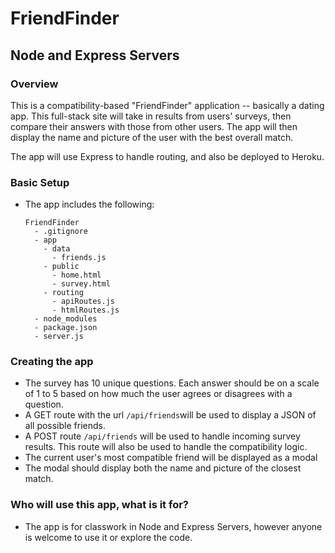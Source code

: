 # FriendFinder
## Node and Express Servers

### Overview

This is a compatibility-based "FriendFinder" application -- basically a dating app. This full-stack site will take in results from users' surveys, then compare their answers with those from other users. The app will then display the name and picture of the user with the best overall match.

The app will use Express to handle routing, and also be deployed to Heroku.


### Basic Setup

* The app includes the following:

  ```
  FriendFinder
    - .gitignore
    - app
      - data
        - friends.js
      - public
        - home.html
        - survey.html
      - routing
        - apiRoutes.js
        - htmlRoutes.js
    - node_modules
    - package.json
    - server.js
  ```

### Creating the app

  * The survey has 10 unique questions. Each answer should be on a scale of 1 to 5 based on how much the user agrees or disagrees with a question.
  * A GET route with the url `/api/friends`will be used to display a JSON of all possible friends.
  * A POST route `/api/friends` will be used to handle incoming survey results. This route will also be used to handle the compatibility logic.
  * The current user's most compatible friend will be displayed as a modal
   * The modal should display both the name and picture of the closest match.

### Who will use this app, what is it for?

 * The app is for classwork in Node and Express Servers, however anyone is welcome to use it or explore the code.